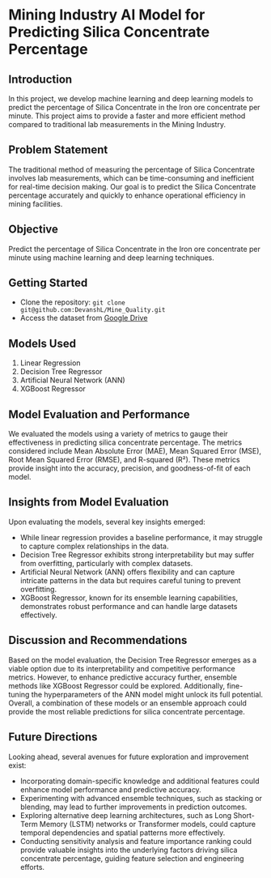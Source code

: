 # Mining Industry AI Model for Predicting Silica Concentrate Percentage

## Introduction
In this project, we develop machine learning and deep learning models to predict the percentage of Silica Concentrate in the Iron ore concentrate per minute. This project aims to provide a faster and more efficient method compared to traditional lab measurements in the Mining Industry.

## Problem Statement
The traditional method of measuring the percentage of Silica Concentrate involves lab measurements, which can be time-consuming and inefficient for real-time decision making. Our goal is to predict the Silica Concentrate percentage accurately and quickly to enhance operational efficiency in mining facilities.

## Objective
Predict the percentage of Silica Concentrate in the Iron ore concentrate per minute using machine learning and deep learning techniques.

## Getting Started
- Clone the repository: `git clone git@github.com:DevanshL/Mine_Quality.git`
- Access the dataset from [Google Drive](https://drive.google.com/drive/u/0/folders/19dRMuuGBtguy2JAtmF7JxEE2Mnq241iy)

## Models Used
1. Linear Regression
2. Decision Tree Regressor
3. Artificial Neural Network (ANN)
4. XGBoost Regressor


## Model Evaluation and Performance
We evaluated the models using a variety of metrics to gauge their effectiveness in predicting silica concentrate percentage. The metrics considered include Mean Absolute Error (MAE), Mean Squared Error (MSE), Root Mean Squared Error (RMSE), and R-squared (R²). These metrics provide insight into the accuracy, precision, and goodness-of-fit of each model.

## Insights from Model Evaluation
Upon evaluating the models, several key insights emerged:
- While linear regression provides a baseline performance, it may struggle to capture complex relationships in the data.
- Decision Tree Regressor exhibits strong interpretability but may suffer from overfitting, particularly with complex datasets.
- Artificial Neural Network (ANN) offers flexibility and can capture intricate patterns in the data but requires careful tuning to prevent overfitting.
- XGBoost Regressor, known for its ensemble learning capabilities, demonstrates robust performance and can handle large datasets effectively.

## Discussion and Recommendations
Based on the model evaluation, the Decision Tree Regressor emerges as a viable option due to its interpretability and competitive performance metrics. However, to enhance predictive accuracy further, ensemble methods like XGBoost Regressor could be explored. Additionally, fine-tuning the hyperparameters of the ANN model might unlock its full potential. Overall, a combination of these models or an ensemble approach could provide the most reliable predictions for silica concentrate percentage.

## Future Directions
Looking ahead, several avenues for future exploration and improvement exist:
- Incorporating domain-specific knowledge and additional features could enhance model performance and predictive accuracy.
- Experimenting with advanced ensemble techniques, such as stacking or blending, may lead to further improvements in prediction outcomes.
- Exploring alternative deep learning architectures, such as Long Short-Term Memory (LSTM) networks or Transformer models, could capture temporal dependencies and spatial patterns more effectively.
- Conducting sensitivity analysis and feature importance ranking could provide valuable insights into the underlying factors driving silica concentrate percentage, guiding feature selection and engineering efforts.
